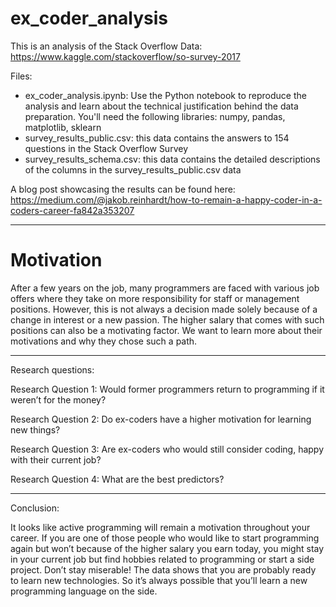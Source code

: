 # ex_coder_analysis
This is an analysis of the Stack Overflow Data: https://www.kaggle.com/stackoverflow/so-survey-2017

Files:
- ex_coder_analysis.ipynb: Use the Python notebook to reproduce the analysis and learn about the technical justification behind the data preparation.
You'll need the following libraries: numpy, pandas, matplotlib, sklearn
- survey_results_public.csv: this data contains the answers to 154 questions in the Stack Overflow Survey
- survey_results_schema.csv: this data contains the detailed descriptions of the columns in the survey_results_public.csv data


A blog post showcasing the results can be found here: https://medium.com/@jakob.reinhardt/how-to-remain-a-happy-coder-in-a-coders-career-fa842a353207


-----------------



# Motivation

After a few years on the job, many programmers are faced with various job offers where they take on more responsibility for staff or management positions.
However, this is not always a decision made solely because of a change in interest or a new passion. The higher salary that comes with such positions can also be a motivating factor. We want to learn more about their motivations and why they chose such a path.

-----------------
Research questions:

Research Question 1: Would former programmers return to programming if it weren’t for the money?

Research Question 2: Do ex-coders have a higher motivation for learning new things?

Research Question 3: Are ex-coders who would still consider coding, happy with their current job?

Research Question 4: What are the best predictors?

-----------------
Conclusion:

It looks like active programming will remain a motivation throughout your career. If you are one of those people who would like to start programming again but won’t because of the higher salary you earn today, you might stay in your current job but find hobbies related to programming or start a side project.
Don’t stay miserable! The data shows that you are probably ready to learn new technologies. So it’s always possible that you’ll learn a new programming language on the side.
